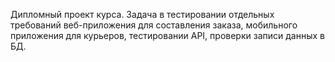 Дипломный проект курса.
Задача в тестировании отдельных требований веб-приложения для составления заказа, мобильного приложения для курьеров, 
тестировании API, проверки записи данных в БД.

